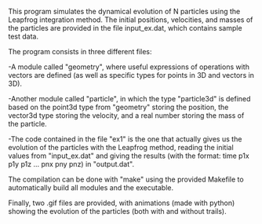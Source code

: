 This program simulates the dynamical evolution of N particles using the Leapfrog integration method.
The initial positions, velocities, and masses of the particles are provided in the file input_ex.dat, which contains sample test data.

The program consists in three different files:

-A module called "geometry", where useful expressions of operations with vectors are defined (as well as specific types for points in 3D and vectors in 3D).

-Another module called "particle", in which the type "particle3d" is defined based on the point3d type from "geometry" storing the position, the vector3d type storing the velocity, and a real number storing the mass of the particle. 

-The code contained in the file "ex1" is the one that actually gives us the evolution of the particles with the Leapfrog method, reading the initial values from "input_ex.dat" and giving the results (with the format: time p1x p1y p1z ... pnx pny pnz) in "output.dat".

The compilation can be done with "make" using the provided Makefile to automatically build all modules and the executable.

Finally, two .gif files are provided, with animations (made with python) showing the evolution of the particles (both with and without trails).
